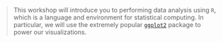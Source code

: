 >This workshop will introduce you to performing data analysis using `R`, which is a language and environment for statistical computing. In particular, we will use the extremely popular [`ggplot2`](https://ggplot2.tidyverse.org/) package to power our visualizations.